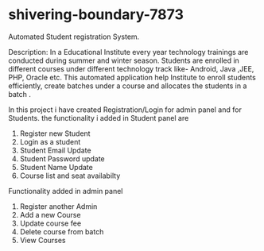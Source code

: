 # shivering-boundary-7873
Automated Student registration System.

Description:  In a Educational Institute every year  technology trainings are conducted during summer and winter season. Students are enrolled in different courses under different technology track like- Android, Java ,JEE, PHP, Oracle etc. This automated application help Institute to enroll students efficiently, create batches under a course and allocates the students  in a batch . 


In this project i have created Registration/Login for admin panel and for Students.
the functionality i added in Student panel are
1. Register new Student                   
2. Login as a student                     
3. Student Email Update                   
4. Student Password update                
5. Student Name Update             
6. Course list and seat availabilty 

Functionality added in admin panel
 1. Register another Admin                
 2. Add a new Course                      
 3. Update course fee                      
 4. Delete course from batch               
 5. View Courses  



